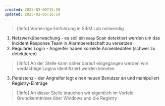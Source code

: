 ```yaml
---
created: 2025-02-05T15:50
updated: 2025-02-05T16:14
---
```

> [!info]
> Vorherrige Einführung in SIEM Lab notwendig

1. Netzwerküberwachung - es soll ein `nmap` Scan detektiert werden um das Incident Response Team in Alarmbereitschaft zu versetzen
2. Reguläres Login - Angreifer haben korrekte Anmeldedaten (schwer zu detektieren)

> [!info]
> An der Stelle kann näher darauf eingegangen werden wie verdächtige Logins identifiziert werden könnten

3. Persistenz - der Angreifer legt einen neuen Benutzer an und manipuliert Registry-Einträge

> [!info]
> An dieser Stelle brauchen wir eigentlich im Vorfeld Grundkenntnisse über Windows und die Registry
